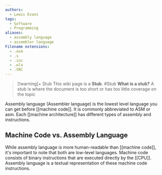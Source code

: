 ```yaml
---
authors: 
  - Lewis Evans
tags:
  - Software
  - Programming
aliases:
  - assembly language
  - assembler language
Filename extensions:
  - .asm
  - .s
  - .inc
  - .wla
  - .SRC
---
```

> [!warning]+ Stub
> This wiki page is a **Stub**.
> #Stub 
> **What is a stub?**
> A stub is where the document is too short or has too little coverage on the topic

Assembly language (Assembler language) is the lowest level language you can get before [[machine code]]. It is commonly abbreviated to ASM or asm. Each [[machine architecture]] has different types of assembly and instructions.

## Machine Code vs. Assembly Language

While assembly language is more human-readable than [[machine code]], it's important to note that both are low-level languages. Machine code consists of binary instructions that are executed directly by the [[CPU]]. Assembly language is a textual representation of these machine code instructions.